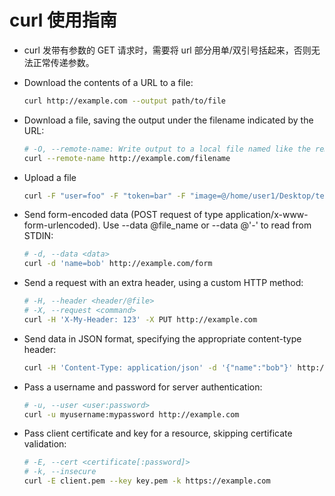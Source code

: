 # curl 使用指南

- curl 发带有参数的 GET 请求时，需要将 url 部分用单/双引号括起来，否则无法正常传递参数。

- Download the contents of a URL to a file:

  ```sh
  curl http://example.com --output path/to/file
  ```

- Download a file, saving the output under the filename indicated by the URL:

  ```sh
  # -O, --remote-name: Write output to a local file named like the remote file we get.
  curl --remote-name http://example.com/filename
  ```

- Upload a file

  ```sh
  curl -F "user=foo" -F "token=bar" -F "image=@/home/user1/Desktop/test.jpg" localhost/uploader.php
  ```

- Send form-encoded data (POST request of type application/x-www-form-urlencoded). Use --data @file_name or --data @'-' to read from STDIN:

  ```sh
  # -d, --data <data>
  curl -d 'name=bob' http://example.com/form
  ```

- Send a request with an extra header, using a custom HTTP method:

  ```sh
  # -H, --header <header/@file>
  # -X, --request <command>
  curl -H 'X-My-Header: 123' -X PUT http://example.com
  ```

- Send data in JSON format, specifying the appropriate content-type header:

  ```sh
  curl -H 'Content-Type: application/json' -d '{"name":"bob"}' http://example.com/users/1234
  ```

- Pass a username and password for server authentication:
  
  ```sh
  # -u, --user <user:password>
  curl -u myusername:mypassword http://example.com
  ```

- Pass client certificate and key for a resource, skipping certificate validation:

  ```sh
  # -E, --cert <certificate[:password]>
  # -k, --insecure
  curl -E client.pem --key key.pem -k https://example.com
  ```
